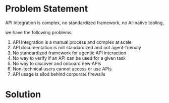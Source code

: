 # Problem Statement
API Integration is complex, no standardized framework, no AI-native tooling, 

we have the following problems:

1. API Integration is a manual process and complex at scale
2. API documentation is not standardized and not agent-friendly
3. No standardized framework for agentic API interaction
4. No way to verify if an API can be used for a given task
5. No way to discover and onboard new APIs
6. Non-technical users cannot access or use APIs
7. API usage is silod behind corporate firewalls

# Solution


